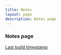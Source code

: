 ```yaml
---
title: Notes
layout: page
description: Notes page
---
```


### Notes page

[Last build timestamp](https://wryyyyyyyy.github.io/runner_one/generated.txt)
